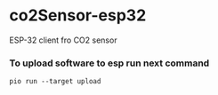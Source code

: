 # co2Sensor-esp32
ESP-32 client fro CO2 sensor
### To upload software to esp run next command
`pio run --target upload`
